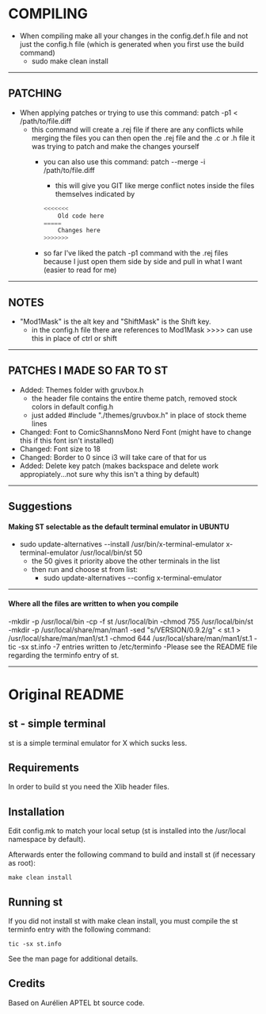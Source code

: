 # COMPILING
- When compiling make all your changes in the config.def.h file and not just the config.h file (which is generated when you first use the build command)
    - sudo make clean install 
---
## PATCHING
- When applying patches or trying to use this command: patch -p1 < /path/to/file.diff 
    - this command will create a .rej file if there are any conflicts while merging the files 
    you can then open the .rej file and the .c or .h file it was trying to patch and make the changes yourself 
        - you can also use this command: patch --merge -i /path/to/file.diff 
            - this will give you GIT like merge conflict notes inside the files themselves indicated by

            ```C
            <<<<<<<
                Old code here 
            =====
                Changes here
            >>>>>>>
            ```
        - so far I've liked the patch -p1 command with the .rej files because I just open them side by side 
        and pull in what I want (easier to read for me)

---
## NOTES
- "Mod1Mask" is the alt key and "ShiftMask" is the Shift key. 
    - in the config.h file there are references to Mod1Mask >>>> can use this in place of ctrl or shift
---
## PATCHES I MADE SO FAR TO ST
- Added: Themes folder with gruvbox.h 
    - the header file contains the entire theme patch, removed stock colors in default config.h 
    - just added #include "./themes/gruvbox.h" in place of stock theme lines 
- Changed: Font to ComicShannsMono Nerd Font (might have to change this if this font isn't installed)
- Changed: Font size to 18 
- Changed: Border to 0 since i3 will take care of that for us 
- Added: Delete key patch (makes backspace and delete work appropiately...not sure why this isn't a thing by default)
---
## Suggestions
#### Making ST selectable as the default terminal emulator in UBUNTU
- sudo update-alternatives --install /usr/bin/x-terminal-emulator x-terminal-emulator /usr/local/bin/st 50
    - the 50 gives it priority above the other terminals in the list
    - then run and choose st from list: 
        - sudo update-alternatives --config x-terminal-emulator
---
#### Where all the files are written to when you compile 
-mkdir -p /usr/local/bin
-cp -f st /usr/local/bin
-chmod 755 /usr/local/bin/st
-mkdir -p /usr/local/share/man/man1
-sed "s/VERSION/0.9.2/g" < st.1 > /usr/local/share/man/man1/st.1
-chmod 644 /usr/local/share/man/man1/st.1
-tic -sx st.info
-7 entries written to /etc/terminfo
-Please see the README file regarding the terminfo entry of st.

---
# Original README
st - simple terminal
--------------------
st is a simple terminal emulator for X which sucks less.


Requirements
------------
In order to build st you need the Xlib header files.


Installation
------------
Edit config.mk to match your local setup (st is installed into
the /usr/local namespace by default).

Afterwards enter the following command to build and install st (if
necessary as root):

    make clean install


Running st
----------
If you did not install st with make clean install, you must compile
the st terminfo entry with the following command:

    tic -sx st.info

See the man page for additional details.

Credits
-------
Based on Aurélien APTEL <aurelien dot aptel at gmail dot com> bt source code.

